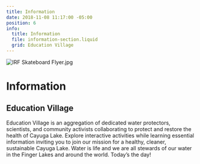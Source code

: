 ```yaml
---
title: Information
date: 2018-11-08 11:17:00 -05:00
position: 6
info:
  title: Information
  file: information-section.liquid
  grid: Education Village
---
```


![IRF Skateboard Flyer.jpg](/uploads/IRF%20Skateboard%20Flyer.jpg)

# Information

## Education Village

Education Village is an aggregation of dedicated water protectors, scientists, and community activists collaborating to protect and restore the health of Cayuga Lake. Explore interactive activities while learning essential information inviting you to join our mission for a healthy, cleaner, sustainable Cayuga Lake. Water is life and we are all stewards of our water in the Finger Lakes and around the world. Today’s the day!